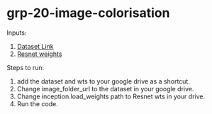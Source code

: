 # grp-20-image-colorisation

Inputs:
  1. [Dataset Link](https://drive.google.com/drive/folders/1I3m-xlb6zsDQySI5roOxI9BclVaFfnqs?usp=share_link)
  2. [Resnet weights](https://drive.google.com/drive/folders/1ZrHKLRYePs2n2uBnEgGli4xTJhTasJdo?usp=share_link)

Steps to run:
  1. add the dataset and wts to your google drive as a shortcut.
  2. Change image_folder_url to the dataset in your google drive.
  3. Change inception.load_weights path to Resnet wts in your drive.
  4. Run the code.
